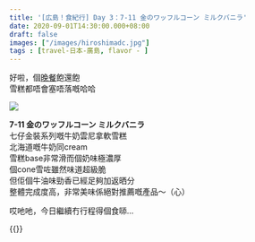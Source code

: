 ```yaml
---
title: '[広島！食紀行] Day 3：7-11 金のワッフルコーン ミルクバニラ'
date: 2020-09-01T14:30:00.000+08:00
draft: false
images: ["/images/hiroshimadc.jpg"]
tags : [travel-日本-廣島, flavor - ]
---
```


好啦，個[晚餐](https://hidie.net/hiroshima3c/)飽還飽  
雪糕都唔會塞唔落嘅哈哈   

![](/images/hiroshima3d.jpg)

**7-11 金のワッフルコーン ミルクバニラ**  
七仔金裝系列嘅牛奶雲尼拿軟雪糕  
北海道嘅牛奶同cream  
雪糕base非常滑而個奶味極濃厚  
個cone雪咗雖然味道超級脆  
但佢個牛油味勁香已經足夠加返晒分  
整體完成度高，非常美味係絕對推薦嘅產品～（心）  
  
  
哎吔吔，今日繼續冇行程得個食𠻹...  

{{<hiroshima>}}
